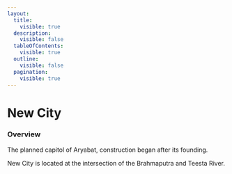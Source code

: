 ```yaml
---
layout:
  title:
    visible: true
  description:
    visible: false
  tableOfContents:
    visible: true
  outline:
    visible: false
  pagination:
    visible: true
---
```


# New City

### Overview

The planned capitol of Aryabat, construction began after its founding.

New City is located at the intersection of the Brahmaputra and Teesta River.
